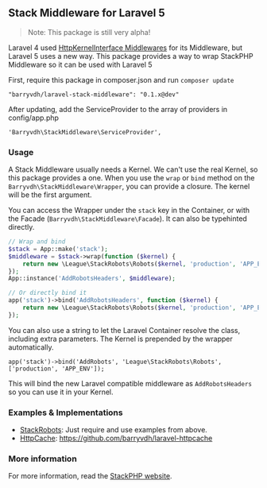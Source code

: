 ## Stack Middleware for Laravel 5

> Note: This package is still very alpha!

Laravel 4 used [HttpKernelInterface Middlewares](http://stackphp.com/middlewares/) for its Middleware, but Laravel 5 uses a new way.
This package provides a way to wrap StackPHP Middleware so it can be used with Laravel 5

First, require this package in composer.json and run `composer update`

    "barryvdh/laravel-stack-middleware": "0.1.x@dev"

After updating, add the ServiceProvider to the array of providers in config/app.php

    'Barryvdh\StackMiddleware\ServiceProvider',

### Usage

A Stack Middleware usually needs a Kernel. We can't use the real Kernel, so this package provides a one.
When you use the `wrap` or `bind` method on the `Barryvdh\StackMiddleware\Wrapper`, you can provide a closure.
The kernel will be the first argument.

You can access the Wrapper under the `stack` key in the Container, or with the Facade (`Barryvdh\StackMiddleware\Facade`). It can also be typehinted directly.

```php
// Wrap and bind
$stack = App::make('stack');
$middleware = $stack->wrap(function ($kernel) {
    return new \League\StackRobots\Robots($kernel, 'production', 'APP_ENV');
});
App::instance('AddRobotsHeaders', $middleware);

// Or directly bind it
app('stack')->bind('AddRobotsHeaders', function ($kernel) {
    return new \League\StackRobots\Robots($kernel, 'production', 'APP_ENV');
});
```

You can also use a string to let the Laravel Container resolve the class, including extra parameters.
The Kernel is prepended by the wrapper automatically.

    app('stack')->bind('AddRobots', 'League\StackRobots\Robots', ['production', 'APP_ENV']);

This will bind the new Laravel compatible middleware as `AddRobotsHeaders` so you can use it in your Kernel.

### Examples & Implementations

 - [StackRobots](https://github.com/thephpleague/stack-robots): Just require and use examples from above.
 - [HttpCache](http://symfony.com/doc/current/book/http_cache.html): https://github.com/barryvdh/laravel-httpcache

### More information
For more information, read the [StackPHP website](http://stackphp.com/).

